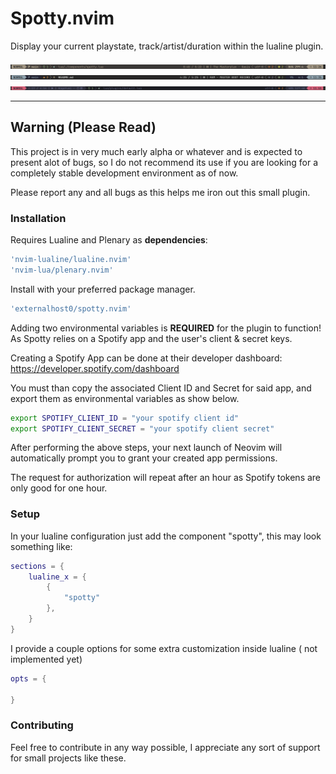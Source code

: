 # Spotty.nvim

Display your current playstate, track/artist/duration within the lualine plugin.

![Default Spotty lualine bar](./imgs/bar_default.png)
![Default Spotty lualine bar in different theme](./imgs/bar_default2.png)
![Default Spotty lualine bar in different theme again](./imgs/bar_default3.png)

___

## Warning (Please Read)

This project is in very much early alpha or whatever and is expected to present alot of bugs, so I do not recommend its use if you are looking for a completely stable development environment as of now.

Please report any and all bugs as this helps me iron out this small plugin.

### Installation

Requires Lualine and Plenary as **dependencies**:

```lua
'nvim-lualine/lualine.nvim'
'nvim-lua/plenary.nvim'
```

Install with your preferred package manager.

```lua
'externalhost0/spotty.nvim'
```

Adding two environmental variables is **REQUIRED** for the plugin to function!
As Spotty relies on a Spotify app and the user's client & secret keys.

Creating a Spotify App can be done at their developer dashboard: <https://developer.spotify.com/dashboard>

You must than copy the associated Client ID and Secret for said app, and export them as environmental variables as show below.

```bash
export SPOTIFY_CLIENT_ID = "your spotify client id"
export SPOTIFY_CLIENT_SECRET = "your spotify client secret"
```

After performing the above steps, your next launch of Neovim will automatically prompt you to grant your created app permissions.

The request for authorization will repeat after an hour as Spotify tokens are only good for one hour.

### Setup

In your lualine configuration just add the component "spotty", this may look something like:

```lua
sections = {
    lualine_x = {
        {
            "spotty"
        },
    }
}
```

I provide a couple options for some extra customization inside lualine
( not implemented yet)

```lua
opts = {

}
```

### Contributing

Feel free to contribute in any way possible, I appreciate any sort of support for small projects like these.
